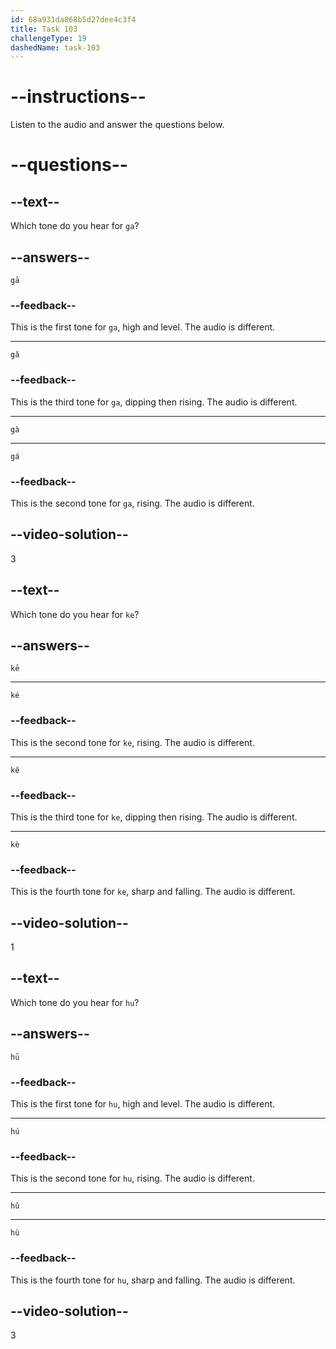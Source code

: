 ```yaml
---
id: 68a931da868b5d27dee4c3f4
title: Task 103
challengeType: 19
dashedName: task-103
---
```


<!-- (Audio) A: gà, kē, hǔ -->

# --instructions--

Listen to the audio and answer the questions below.

# --questions--

## --text--

Which tone do you hear for `ga`?

## --answers--

`gā`

### --feedback--

This is the first tone for `ga`, high and level. The audio is different.

---

`gǎ`

### --feedback--

This is the third tone for `ga`, dipping then rising. The audio is different.

---

`gà`

---

`gá`

### --feedback--

This is the second tone for `ga`, rising. The audio is different.

## --video-solution--

3

## --text--

Which tone do you hear for `ke`?

## --answers--

`kē`

---

`ké`

### --feedback--

This is the second tone for `ke`, rising. The audio is different.

---

`kě`

### --feedback--

This is the third tone for `ke`, dipping then rising. The audio is different.

---

`kè`

### --feedback--

This is the fourth tone for `ke`, sharp and falling. The audio is different.

## --video-solution--

1

## --text--

Which tone do you hear for `hu`?

## --answers--

`hū`

### --feedback--

This is the first tone for `hu`, high and level. The audio is different.

---

`hú`

### --feedback--

This is the second tone for `hu`, rising. The audio is different.

---

`hǔ`

---

`hù`

### --feedback--

This is the fourth tone for `hu`, sharp and falling. The audio is different.

## --video-solution--

3
